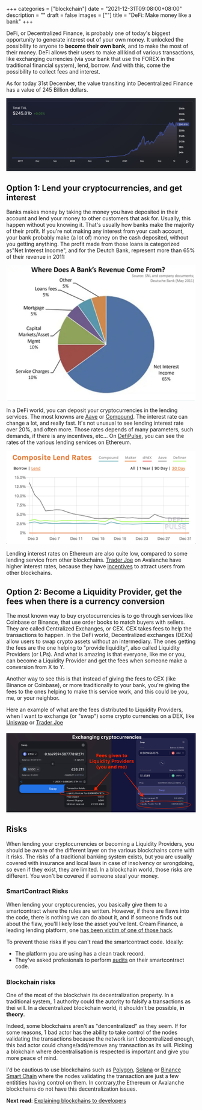 +++
categories = ["blockchain"]
date = "2021-12-31T09:08:00+08:00"
description = ""
draft = false
images = [""]
title = "DeFi: Make money like a bank"
+++

DeFi, or Decentralized Finance, is probably one of today's biggest opportunity to generate interest out of your own money. It unlocked the possibility to anyone to **become their own bank**, and to make the most of their money. DeFi allows their users to make all kind of various transactions, like exchanging currencies (via your bank that use the FOREX in the traditional financial system), lend, borrow. And with this, come the possibility to collect fees and interest.

As for today 31st December, the value transiting into Decentralized Finance has a value of 245 Billion dollars.

![Total Value Locked DeFi](/img/defi-make-money-like-a-bank/defi-lama-total-value-locked.jpg)


## Option 1: Lend your cryptocurrencies, and get interest
Banks makes money by taking the money you have deposited in their account and lend your money to other customers that ask for. Usually, this happen without you knowing it. That's usually how banks make the majority of their profit. If you're not making any interest from your cash account, your bank probably make (a lot of) money on the cash deposited, without you getting anything.  The profit made from those loans is categorized as"Net Interest Income", and for the Deutch Bank, represent more than 65% of their revenue in 2011: 

![How Banks make money diagram](/img/defi-make-money-like-a-bank/how-banks-make-money.jpg)

In a DeFi world, you can deposit your cryptocurrencies in the lending services. The most knowns are [Aave](https://app.aave.com/markets) or [Compound](https://app.compound.finance/). The interest rate can change a lot, and really fast. It's not unusual to see lending interest rate over 20%, and often more. Those rates depends of many parameters, such demands, if there is any incentives, etc... On [DefiPulse](https://defipulse.com/defi-lending), you can see the rates of the various lending services on Ethereum. 

![DeFi Lending Rates accross time USDC](/img/defi-make-money-like-a-bank/defi-protocols-lending-rate-accross-time.jpg)

Lending interest rates on Ethereum are also quite low, compared to some lending service from other blockchains. [Trader Joe](https://traderjoexyz.com/#/lending) on Avalanche have higher interest rates, because they have [incentives](https://medium.com/avalancheavax/trader-joe-enters-avalanche-rush-with-an-incentives-program-up-to-20m-4646c6c20261) to attract users from other blockchains.

## Option 2: Become a Liquidity Provider, get the fees when there is a currency conversion

The most known way to buy cryotocurrencies is to go through services like Coinbase or Binance, that use order books to match buyers with sellers. They are called Centralized Exchanges, or CEX. CEX takes fees to help the transactions to happen. In the DeFi world, Decentralized exchanges (DEXs) allow users to swap crypto assets without an intermediary. The ones getting the fees are the one helping to "provide liquidity", also called Liquidity Providers (or LPs). And what is amazing is that everyone, like me or you, can become a Liquidity Provider and get the fees when someone make a conversion from X to Y.

Another way to see this is that instead of giving the fees to CEX (like Binance or Coinbase), or more traditionally to your bank, you're giving the fees to the ones helping to make this service work, and this could be you, me, or your neighbor.

Here an example of what are the fees distributed to Liquidity Providers, when I want to exchange (or "swap") some crypto currencies on a DEX, like [Uniswap](https://uniswap.org) or [Trader Joe](https://www.traderjoexyz.com/) 

![Uniswap and TraderJoe LP fees](/img/defi-make-money-like-a-bank/LiquidityProvidersFee.jpg)


## Risks
When lending your cryptocurrencies or becoming a Liquidity Providers, you should be aware of the different layer on the various blockchains come with it risks. The risks of a traditional banking system exists, but you are usually covered with insurance and local laws in case of insolvency or wrongdoing, so even if they exist, they are limited.  In a blockchain world, those risks are different. You won't be covered if someone steal your money. 

### SmartContract Risks

When lending your cryptocurencies, you basically give them to a smartcontract where the rules are written. However, if there are flaws into the code, there is nothing we can do about it, and if someone finds out about the flaw, you'll likely lose the asset you've lent.  Cream Finance, a leading lending platform, one [has been victim of one of those hack](https://medium.com/@AndyPavia/swissblock-post-mortem-cream-finance-hack-7c1caff4335c). 

To prevent those risks if you can't read the smartcontract code. Ideally:
- The platform you are using has a clean track record. 
- They've asked profesionals to perform [audits](https://coinmarketcap.com/alexandria/glossary/smart-contract-audit) on their smartcontract code. 

### Blockchain risks
One of the most of the blockchain its decentralization property. In a traditional system, 1 authority could the autority to falsify a transactions as thei will. In a decentralized blockchain world, it shouldn't be possible, **in theory**.

Indeed, some blockchains aren't as "dencentralized" as they seem. If for some reasons, 1 bad actor has the ability to take control of the nodes validating the transactions because the network isn't decentralized enough, this bad actor could change/add/remove any  transaction as its will. Picking a blokchain where decentralisation is respected is important and give you more peace of mind. 

I'd be cautious to use blockchains such as [Polygon](https://www.reddit.com/r/CryptoCurrency/comments/nfsger/polygon_matics_network_centralization_issue_top_3/), [Solana](https://cointelegraph.com/news/scalability-or-stability-solana-network-outages-show-work-still-needed) or [Binance Smart Chain](https://twitter.com/WilsonWithiam/status/1381420702918664194) where the nodes validating the transaction are just a few entitities having control on them. In contrary,the Ethereum or Avalanche blockchains do not have this decentralization issues. 

**Next read**: [Explaining blockchains to developers](/posts/explaining-blockchains-to-developers)
